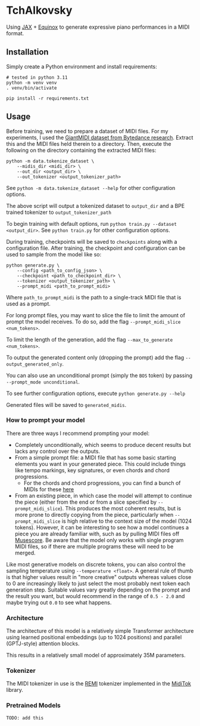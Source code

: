# TchAIkovsky
Using [JAX](https://github.com/google/jax) +
[Equinox](https://github.com/patrick-kidger/equinox) to generate expressive
piano performances in a MIDI format.

## Installation

Simply create a Python environment and install requirements:
```shell
# tested in python 3.11
python -m venv venv
. venv/bin/activate

pip install -r requirements.txt
```

## Usage

Before training, we need to prepare a dataset of MIDI files. For my
experiments, I used the [GiantMIDI dataset from Bytedance
research](https://github.com/bytedance/GiantMIDI-Piano/blob/master/disclaimer.md).
Extract this and the MIDI files held therein to a directory. Then, execute the
following on the directory containing the extracted MIDI files:
```shell
python -m data.tokenize_dataset \
    --midis_dir <midi_dir> \
    --out_dir <output_dir> \
    --out_tokenizer <output_tokenizer_path>
```
See `python -m data.tokenize_dataset --help` for other configuration options.

The above script will output a tokenized dataset to `output_dir` and a BPE
trained tokenizer to `output_tokenizer_path`

To begin training with default options, run `python train.py --dataset
<output_dir>`. See `python train.py` for other configuration options.

During training, checkpoints will be saved to `checkpoints` along with a
configuration file. After training, the checkpoint and configuration can be
used to sample from the model like so:

```shell
python generate.py \
    --config <path_to_config_json> \
    --checkpoint <path_to_checkpoint_dir> \
    --tokenizer <output_tokenizer_path> \
    --prompt_midi <path_to_prompt_midi>
```
Where `path_to_prompt_midi` is the path to a single-track MIDI file that is
used as a prompt.

For long prompt files, you may want to slice the file to limit the amount of
prompt the model receives. To do so, add the flag `--prompt_midi_slice
<num_tokens>`.

To limit the length of the generation, add the flag `--max_to_generate
<num_tokens>`.

To output the generated content only (dropping the prompt) add the flag
`--output_generated_only`.

You can also use an unconditional prompt (simply the `BOS` token) by passing
`--prompt_mode unconditional`.

To see further configuration options, execute `python generate.py --help`

Generated files will be saved to `generated_midis`.

### How to prompt your model

There are three ways I recommend prompting your model:
- Completely unconditionally, which seems to produce decent results but lacks
  any control over the outputs.
- From a simple prompt file: a MIDI file that has some basic starting elements
  you want in your generated piece. This could include things like tempo
  markings, key signatures, or even chords and chord progressions.
    - For the chords and chord progressions, you can find a bunch of MIDIs for
      these [here](https://github.com/ldrolez/free-midi-chords)
- From an existing piece, in which case the model will attempt to continue the
  piece (either from the end or from a slice specified by
  `--prompt_midi_slice`). This produces the most coherent results, but is more
  prone to directly copying from the piece, particularly when
  `--prompt_midi_slice` is high relative to the context size of the model (1024
  tokens). However, it can be interesting to see how a model continues a piece
  you are already familiar with, such as by pulling MIDI files off
  [Musescore](https://musescore.com). Be aware that the model only works with
  single program MIDI files, so if there are multiple programs these will need
  to be merged.

Like most generative models on discrete tokens, you can also control the
sampling temperature using `--temperature <float>`. A general rule of thumb is
that higher values result in "more creative" outputs whereas values close to 0
are increasingly likely to just select the most probably next token each
generation step. Suitable values vary greatly depending on the prompt and the
result you want, but would recommend in the range of `0.5 - 2.0` and maybe
trying out `0.0` to see what happens.

### Architecture

The architecture of this model is a relatively simple Transformer architecture
using learned positional embeddings (up to 1024 positions) and parallel
(GPTJ-style) attention blocks.

This results in a relatively small model of approximately 35M parameters.

### Tokenizer

The MIDI tokenizer in use is the [REMI](https://dl.acm.org/doi/10.1145/3394171.3413671) tokenizer implemented in the [MidiTok](https://github.com/Natooz/MidiTok) library.


### Pretrained Models

`TODO: add this`
